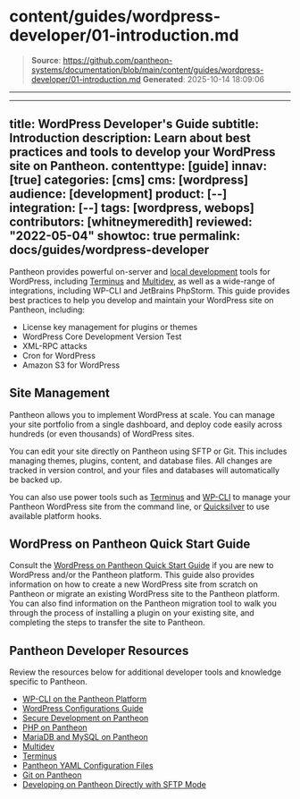# content/guides/wordpress-developer/01-introduction.md

> **Source**: https://github.com/pantheon-systems/documentation/blob/main/content/guides/wordpress-developer/01-introduction.md
> **Generated**: 2025-10-14 18:09:06

---

---
title: WordPress Developer's Guide
subtitle: Introduction
description: Learn about best practices and tools to develop your WordPress site on Pantheon.
contenttype: [guide]
innav: [true]
categories: [cms]
cms: [wordpress]
audience: [development]
product: [--]
integration: [--]
tags: [wordpress, webops]
contributors: [whitneymeredith]
reviewed: "2022-05-04"
showtoc: true
permalink: docs/guides/wordpress-developer
---

Pantheon provides powerful on-server and [local development](/guides/local-development) tools for WordPress, including [Terminus](/terminus) and [Multidev](/guides/multidev), as well as a wide-range of integrations, including WP-CLI and JetBrains PhpStorm. This guide provides best practices to help you develop and maintain your WordPress site on Pantheon, including:

- License key management for plugins or themes
- WordPress Core Development Version Test
- XML-RPC attacks
- Cron for WordPress
- Amazon S3 for WordPress

## Site Management

Pantheon allows you to implement WordPress at scale. You can manage your site portfolio from a single dashboard, and deploy code easily across hundreds (or even thousands) of WordPress sites.

You can edit your site directly on Pantheon using SFTP or Git. This includes  managing themes, plugins, content, and database files. All changes are tracked in version control, and your files and databases will automatically be backed up.

You can also use power tools such as [Terminus](/terminus) and [WP-CLI](/guides/wp-cli) to manage your Pantheon WordPress site from the command line, or [Quicksilver](/guides/quicksilver) to use available platform hooks.

## WordPress on Pantheon Quick Start Guide

Consult the [WordPress on Pantheon Quick Start Guide](/guides/wordpress-pantheon) if you are new to WordPress and/or the Pantheon platform. This guide also provides information on how to create a new WordPress site from scratch on Pantheon or migrate an existing WordPress site to the Pantheon platform. You can also find information on the Pantheon migration tool to walk you through the process of installing a plugin on your existing site, and completing the steps to transfer the site to Pantheon.

## Pantheon Developer Resources

Review the resources below for additional developer tools and knowledge specific to Pantheon.

- [WP-CLI on the Pantheon Platform](/guides/wp-cli)
- [WordPress Configurations Guide](/guides/wordpress-configurations)
- [Secure Development on Pantheon](/guides/secure-development)
- [PHP on Pantheon](/guides/php)
- [MariaDB and MySQL on Pantheon](/guides/mariadb-mysql)
- [Multidev](/guides/multidev)
- [Terminus](/terminus)
- [Pantheon YAML Configuration Files](/pantheon-yml)
- [Git on Pantheon](/guides/git)
- [Developing on Pantheon Directly with SFTP Mode](/guides/sftp)